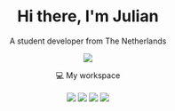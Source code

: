 <h1 align='center'>
  Hi there, I'm Julian
</h1>

<p align='center'>
  A student developer from The Netherlands
</p>

<p align='center'>
  <a href="[https://www.linkedin.com/in/alexandresanlim/](https://www.linkedin.com/in/julian-radix-a9a2b3349)">
    <img src="https://img.shields.io/badge/linkedin-%230077B5.svg?&style=for-the-badge&logo=linkedin&logoColor=white" />
  </a>
</p>

<p align='center'>
  💻 My workspace<br/><br/>
  <img src="https://img.shields.io/badge/windows-%230078D6.svg?&style=for-the-badge&logo=windows&logoColor=white" />
  <img src="https://img.shields.io/badge/amd-Ryzen%207%205700X3D-%23ED1C24.svg?&style=for-the-badge&logo=amd&logoColor=white" />
  <img src="https://img.shields.io/badge/RAM-64GB-%230071C5.svg?&style=for-the-badge&logoColor=white" />
  <img src="https://img.shields.io/badge/amd-RX%207700XT-%23ED1C24.svg?&style=for-the-badge&logo=amd&logoColor=white" />
</p>
